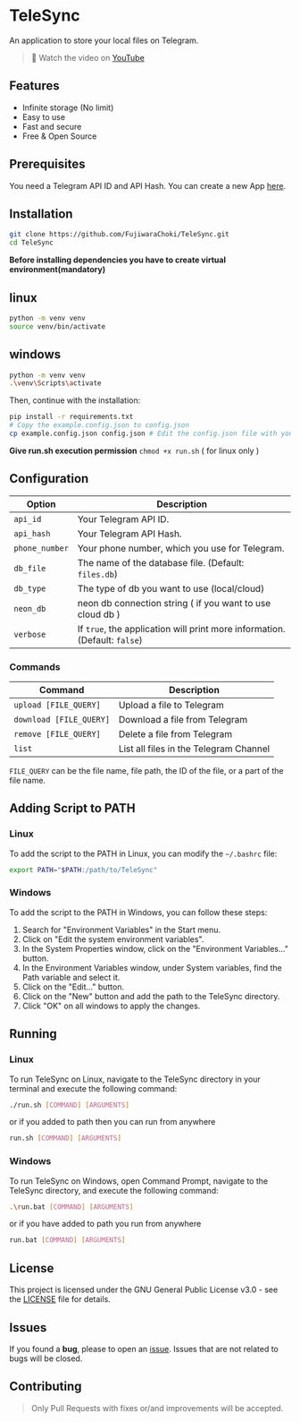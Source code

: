 # TeleSync

An application to store your local files on Telegram.

> 📸 Watch the video on [YouTube](https://youtu.be/vCAcc_q-NNw)

## Features

- Infinite storage (No limit)
- Easy to use
- Fast and secure
- Free & Open Source

## Prerequisites

You need a Telegram API ID and API Hash.
You can create a new App [here](https://my.telegram.org/apps).

## Installation

```bash
git clone https://github.com/FujiwaraChoki/TeleSync.git
cd TeleSync
```
**Before installing dependencies you  have  to create virtual environment(mandatory)**

## linux 

```bash 
python -m venv venv
source venv/bin/activate
```
## windows 

```bash
python -m venv venv
.\venv\Scripts\activate
```

Then, continue with the installation:

```bash 
pip install -r requirements.txt
# Copy the example.config.json to config.json
cp example.config.json config.json # Edit the config.json file with your own settings
```
 **Give run.sh execution permission**
`chmod +x run.sh` ( for linux only )

## Configuration

| Option         | Description                                                                |
| -------------- | -------------------------------------------------------------------------- |
| `api_id`       | Your Telegram API ID.                                                      |
| `api_hash`     | Your Telegram API Hash.                                                    |
| `phone_number` | Your phone number, which you use for Telegram.                             |
| `db_file`      | The name of the database file. (Default: `files.db`)                       |
| `db_type`      | The type of db you want to use (local/cloud)       |
| `neon_db`      | neon db connection string ( if you want to use cloud db )    |
| `verbose`      | If `true`, the application will print more information. (Default: `false`) |


### Commands

| Command                 | Description                            |
| ----------------------- | -------------------------------------- |
| `upload [FILE_QUERY]`   | Upload a file to Telegram              |
| `download [FILE_QUERY]` | Download a file from Telegram          |
| `remove [FILE_QUERY]`   | Delete a file from Telegram            |
| `list`                  | List all files in the Telegram Channel |

`FILE_QUERY` can be the file name, file path, the ID of the file, or a part of the file name.

## Adding Script to PATH

### Linux

To add the script to the PATH in Linux, you can modify the `~/.bashrc` file:

```bash
export PATH="$PATH:/path/to/TeleSync"
```
### Windows

To add the script to the PATH in Windows, you can follow these steps:

1. Search for "Environment Variables" in the Start menu.
2. Click on "Edit the system environment variables".
3. In the System Properties window, click on the "Environment Variables..." button.
4. In the Environment Variables window, under System variables, find the Path variable and select it.
5. Click on the "Edit..." button.
6. Click on the "New" button and add the path to the TeleSync directory.
7. Click "OK" on all windows to apply the changes.


## Running

### Linux

To run TeleSync on Linux, navigate to the TeleSync directory in your terminal and execute the following command:

```bash
./run.sh [COMMAND] [ARGUMENTS]
```
or if you added to path then you can run from anywhere 

```bash
run.sh [COMMAND] [ARGUMENTS]
```

### Windows

To run TeleSync on Windows, open Command Prompt, navigate to the TeleSync directory, and execute the following command:

```bash
.\run.bat [COMMAND] [ARGUMENTS]
```
or if you have added to path you run from anywhere 
```bash
run.bat [COMMAND] [ARGUMENTS]
```


## License

This project is licensed under the GNU General Public License v3.0 - see the [LICENSE](LICENSE) file for details.

## Issues

If you found a **bug**, please to open an [issue](https://github.com/FujiwaraChoki/TeleSync/issues). Issues that are not related to bugs will be closed.

## Contributing

> Only Pull Requests with fixes or/and improvements will be accepted.